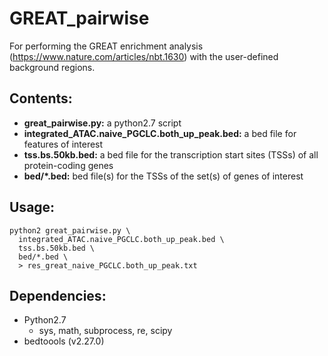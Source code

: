 # GREAT_pairwise
For performing the GREAT enrichment analysis (https://www.nature.com/articles/nbt.1630) with the user-defined background regions.

## Contents:
* **great_pairwise.py:** a python2.7 script
* **integrated_ATAC.naive_PGCLC.both_up_peak.bed:** a bed file for features of interest 
* **tss.bs.50kb.bed:** a bed file for the transcription start sites (TSSs) of all protein-coding genes
* **bed/*.bed:** bed file(s) for the TSSs of the set(s) of genes of interest

## Usage:
~~~
python2 great_pairwise.py \
  integrated_ATAC.naive_PGCLC.both_up_peak.bed \
  tss.bs.50kb.bed \
  bed/*.bed \
  > res_great_naive_PGCLC.both_up_peak.txt
~~~

## Dependencies:
* Python2.7
	* sys, math, subprocess, re, scipy
* bedtoools (v2.27.0)
